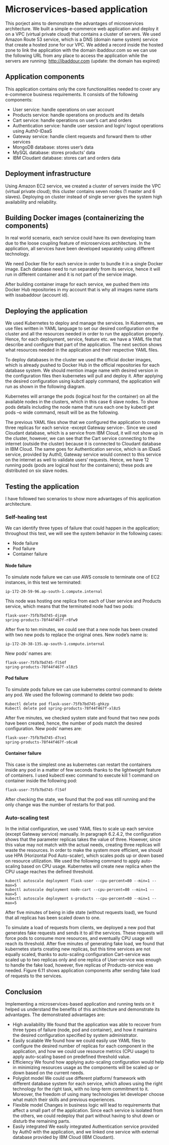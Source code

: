 # Microservices-based application

This porject aims to demonstrate the advantages of microservices architecture. We built a simple e-commerce web application and deploy it on a VPC (virtual private cloud) that contains a cluster of servers.
We used Amazon Route 53 service, which is a DNS (domain name system) service that create a hosted zone for our VPC. We added a record inside the hosted zone to link the application with the domain ibaddour.com so we can use the following URL from any place to access the application while the servers are running:
http://ibaddour.com (update: the domain has expired)

## Application components
This application contains only the core functionalities needed to cover any e-commerce business requirements. It consists of the following components:
- User service: handle operations on user account
- Products service: handle operations on products and its details
- Cart service: handle operations on user’s cart and orders
- Authentication service: handle user session and login/ logout operations using Auth0-IDaaS
- Gateway service: handle client requests and forward them to other services
- MongoDB database: stores user’s data
- MySQL database: stores products’ data
- IBM Cloudant database: stores cart and orders data

## Deployment infrastructure
Using Amazon EC2 service, we created a cluster of servers inside the VPC (virtual private cloud); this cluster contains seven nodes (1 master and 6 slaves). Deploying on cluster instead of single server gives the system high availability and reliability.

## Building Docker images (containerizing the components)
In real world scenario, each service could have its own developing team due to the loose coupling feature of microservices architecture. In the application, all services have been developed separately using different technology.

We need Docker file for each service in order to bundle it in a single Docker image. Each database need to run separately from its service, hence it will run in different container and it is not part of the service image. 

After building container image for each service, we pushed them into Docker Hub repositories in my account that is why all images name starts with issabaddour (account id).

## Deploying the application
We used Kubernetes to deploy and manage the services. In Kubernetes, we use files written in YAML language to set our desired configuration on the cluster and all the resources needed in order to run the application properly. Hence, for each deployment, service, feature etc. we have a YAML file that describe and configure that part of the application. The next section shows what resources needed in the application and their respective YAML files.

To deploy databases in the cluster we used the official docker images, which is already pushed to Docker Hub in the official repositories for each database system. We should mention image name with desired version in the configuration files then kubernetes will pull and deploy it. After applying the desired configuration using kubctl apply command, the application will run as shown in the following diagram.

Kubernetes will arrange the pods (logical host for the container) on all the available nodes in the clusters, which in this case 6 slave nodes. To show pods details including the node name that runs each one by kubectl get pods –o wide command, result will be as the following.

The previous YAML files show that we configured the application to create three replicas for each service -except Gateway service-. Since we used Cloudant database, which is a service from IBM Cloud, it will not show up in the cluster, however, we can see that the Cart service connecting to the internet (outside the cluster) because it is connected to Cloudant database in IBM Cloud. The same goes for Authentication service, which is an IDaaS service, provided by Auth0, Gateway service would connect to this service on the internet as well to validate users’ requests. Hence, we have 12 running pods (pods are logical host for the containers); these pods are distributed on six slave nodes.

## Testing the application
I have followed two scenarios to show more advantages of this application architecture.
### Self-healing test
We can identify three types of failure that could happen in the application; throughout this test, we will see the system behavior in the following cases:
- Node failure
- Pod failure
- Container failure

#### Node failure
To simulate node failure we can use AWS console to terminate one of EC2 instances, in this test we terminated:
 ```
 ip-172-20-59-96.ap-south-1.compute.internal
 ```
This node was hosting one replica from each of User service and Products service, which means that the terminated node had two pods:
```
flask-user-75fb7bd745-djzqm
spring-products-78f44f467f-r8fw9
```
After five to ten minutes, we could see that a new node has been created with two new pods to replace the original ones. New node’s name is:
```
ip-172-20-38-135.ap-south-1.compute.internal
```
New pods’ names are:
```
flask-user-75fb7bd745-fl54f
spring-products-78f44f467f-xl8z5
```
#### Pod failure
To simulate pods failure we can use kubernetes control command to delete any pod. We used the following command to delete two pods:
```
Kubectl delete pod flask-user-75fb7bd745-ghkzp
Kubectl delete pod spring-products-78f44f467f-xl8z5
```
After five minutes, we checked system state and found that two new pods have been created, hence, the number of pods match the desired configuration.
New pods’ names are:
```
flask-user-75fb7bd745-d7ce1
spring-products-78f44f467f-s6ca8
```            
               
#### Container failure
This case is the simplest one as kubernetes can restart the containers inside any pod in a matter of few seconds thanks to the lightweight feature of containers.
I used kubectl exec command to execute kill 1 command on container inside the following pod:
```
flask-user-75fb7bd745-fl54f
```
After checking the state, we found that the pod was still running and the only change was the number of restarts for that pod.

### Auto-scaling test
In the initial configuration, we used YAML files to scale up each service (except Gateway service) manually. In paragraph 6.2.4.2, the configuration shows that the parameter replicas takes the value of three. However, since this value may not match with the actual needs, creating three replicas will waste the resources. In order to make the system more efficient, we should use HPA (Horizontal Pod Auto-scaler), which scales pods up or down based on resource utilization.
We used the following command to apply auto-scaling based on CPU usage. Kubernetes will create new replica when the CPU usage reaches the defined threshold.
```
kubectl autoscale deployment flask-user --cpu-percent=80 --min=1 --max=5 
kubectl autoscale deployment node-cart --cpu-percent=80 --min=1 --max=5 
kubectl autoscale deployment s-products --cpu-percent=80 --min=1 --max=5
```
After five minutes of being in idle state (without requests load), we found that all replicas has been scaled down to one.

To simulate a load of requests from clients, we deployed a new pod that generates fake requests and sends it to all the services. These requests will force pods to consume more resources, and eventually CPU usage will reach its threshold. After five minutes of generating fake load, we found that kubernetes starts creating new replicas, but this time services are not equally scaled, thanks to auto-scaling configuration Cart-service was scaled up to two replicas only and one replica of User-service was enough to handle the fake load, however, five replicas of Products-service was needed. Figure 6.11 shows application components after sending fake load of requests to the services.

##  Conclusion
Implementing a microservices-based application and running tests on it helped us understand the benefits of this architecture and demonstrate its advantages. The demonstrated advantages are:
- High availability
We found that the application was able to recover from three types of failure (node, pod and container), and how it maintains the desired configuration specified by system administrator.
- Easily scalable
We found how we could easily use YAML files to configure the desired number of replicas for each component in the application, and how we could use resource metrics (CPU usage) to apply auto-scaling based on predefined threshold value.
- Efficiency
We found how applying auto-scaling configuration would help in minimizing resources usage as the components will be scaled up or down based on the current needs.
- Polyglot model
We could use different platform/ framework with different database system for each service, which allows using the right technology for the right task, with no long-term commitment to it. Moreover, the freedom of using many technologies let developer choose what match their skills and previous experiences.
- Flexible model
Changes in business logic will lead to requirements that affect a small part of the application. Since each service is isolated from the others, we could redeploy that part without having to shut down or disturb the remaining parts.
- Easily integrated
We easily integrated Authentication service provided by Auth0 with the application, and we linked one service with external database provided by IBM Cloud (IBM Cloudant).
